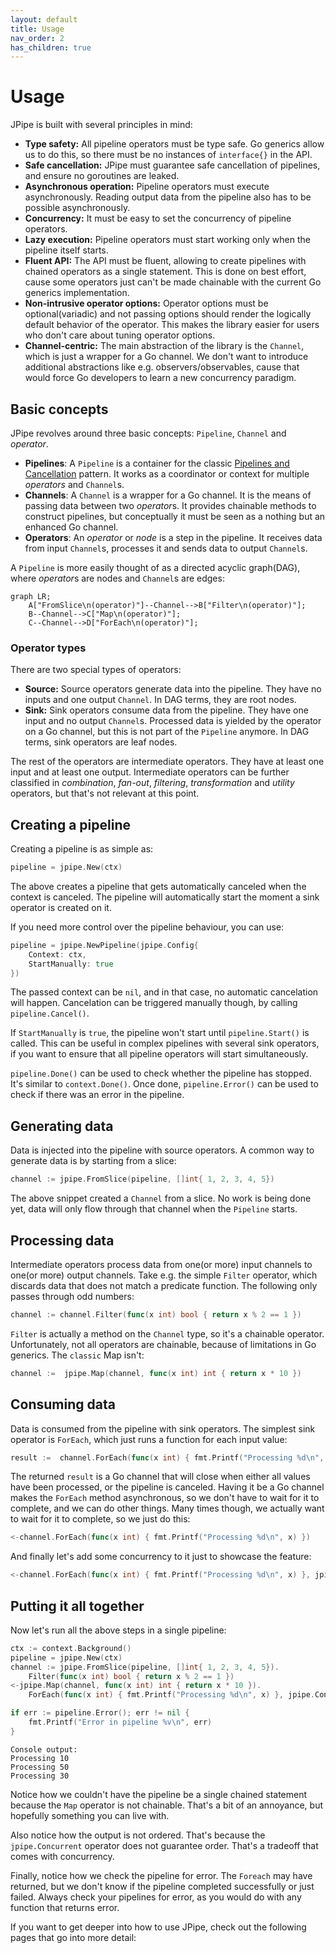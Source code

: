 ```yaml
---
layout: default
title: Usage
nav_order: 2
has_children: true
---
```


<h1>Usage</h1>

JPipe is built with several principles in mind:

- **Type safety:** All pipeline operators must be type safe. Go generics allow us to do this, so there must be no instances of `interface{}` in the API.
- **Safe cancellation:** JPipe must guarantee safe cancellation of pipelines, and ensure no goroutines are leaked.
- **Asynchronous operation:** Pipeline operators must execute asynchronously. Reading output data from the pipeline also has to be possible asynchronously.
- **Concurrency:** It must be easy to set the concurrency of pipeline operators.
- **Lazy execution:** Pipeline operators must start working only when the pipeline itself starts.
- **Fluent API:** The API must be fluent, allowing to create pipelines with chained operators as a single statement. This is done on best effort, cause some operators just can't be made chainable with the current Go generics implementation.
- **Non-intrusive operator options:** Operator options must be optional(variadic) and not passing options should render the logically default behavior of the operator. This makes the library easier for users who don't care about tuning operator options.
- **Channel-centric:** The main abstraction of the library is the `Channel`, which is just a wrapper for a Go channel. We don't want to introduce additional abstractions like e.g. observers/observables, cause that would force Go developers to learn a new concurrency paradigm.

<h2>Basic concepts</h2>

JPipe revolves around three basic concepts: `Pipeline`, `Channel` and *operator*.

- **Pipelines**: A `Pipeline` is a container for the classic [Pipelines and Cancellation](https://go.dev/blog/pipelines) pattern. It works as a coordinator or context for multiple *operators* and `Channel`s.
- **Channels**: A `Channel` is a wrapper for a Go channel. It is the means of passing data between two *operator*s. It provides chainable methods to construct pipelines, but conceptually it must be seen as a nothing but an enhanced Go channel.
- **Operators**: An *operator* or *node* is a step in the pipeline. It receives data from input `Channel`s, processes it and sends data to output `Channel`s.

A `Pipeline` is more easily thought of as a directed acyclic graph(DAG), where *operator*s are nodes and `Channel`s are edges:

```mermaid
graph LR;
    A["FromSlice\n(operator)"]--Channel-->B["Filter\n(operator)"];
    B--Channel-->C["Map\n(operator)"];
    C--Channel-->D["ForEach\n(operator)"];
```

<h3>Operator types</h3>

There are two special types of operators:

- **Source:** Source operators generate data into the pipeline. They have no inputs and one output `Channel`. In DAG terms, they are root nodes.
- **Sink:** Sink operators consume data from the pipeline. They have one input and no output `Channel`s. Processed data is yielded by the operator on a Go channel, but this is not part of the `Pipeline` anymore. In DAG terms, sink operators are leaf nodes.

The rest of the operators are intermediate operators. They have at least one input and at least one output. Intermediate operators can be further classified in *combination*, *fan-out*, *filtering*, *transformation* and *utility* operators, but that's not relevant at this point.

<h2>Creating a pipeline</h2>

Creating a pipeline is as simple as:

```go
pipeline = jpipe.New(ctx)
```

The above creates a pipeline that gets automatically canceled when the context is canceled. The pipeline will automatically start the moment a sink operator is created on it.

If you need more control over the pipeline behaviour, you can use:

```go
pipeline = jpipe.NewPipeline(jpipe.Config{
    Context: ctx,
    StartManually: true
})
```

The passed context can be `nil`, and in that case, no automatic cancelation will happen. Cancelation can be triggered manually though, by calling `pipeline.Cancel()`.

If `StartManually` is `true`, the pipeline won't start until `pipeline.Start()` is called. This can be useful in complex pipelines with several sink operators, if you want to ensure that all pipeline operators will start simultaneously.

`pipeline.Done()` can be used to check whether the pipeline has stopped. It's similar to `context.Done()`. Once done, `pipeline.Error()` can be used to check if there was an error in the pipeline.

<h2>Generating data</h2>

Data is injected into the pipeline with source operators. A common way to generate data is by starting from a slice:

```go
channel := jpipe.FromSlice(pipeline, []int{ 1, 2, 3, 4, 5})
```

The above snippet created a `Channel` from a slice. No work is being done yet, data will only flow through that channel when the `Pipeline` starts.

<h2>Processing data</h2>

Intermediate operators process data from one(or more) input channels to one(or more) output channels. Take e.g. the simple `Filter` operator, which discards data that does not match a predicate function. The following only passes through odd numbers:

```go
channel := channel.Filter(func(x int) bool { return x % 2 == 1 })
```

`Filter` is actually a method on the `Channel` type, so it's a chainable operator. Unfortunately, not all operators are chainable, because of limitations in Go generics. The `classic` Map isn't:

```go
channel :=  jpipe.Map(channel, func(x int) int { return x * 10 })
```

<h2>Consuming data</h2>

Data is consumed from the pipeline with sink operators. The simplest sink operator is `ForEach`, which just runs a function for each input value:

```go
result :=  channel.ForEach(func(x int) { fmt.Printf("Processing %d\n", x) })
```

The returned `result` is a Go channel that will close when either all values have been processed, or the pipeline is canceled. Having it be a Go channel makes the `ForEach` method asynchronous, so we don't have to wait for it to complete, and we can do other things. Many times though, we actually want to wait for it to complete, so we just do this:

```go
<-channel.ForEach(func(x int) { fmt.Printf("Processing %d\n", x) })
```

And finally let's add some concurrency to it just to showcase the feature:

```go
<-channel.ForEach(func(x int) { fmt.Printf("Processing %d\n", x) }, jpipe.Concurrent(2))
```

<h2>Putting it all together</h2>

Now let's run all the above steps in a single pipeline:

```go
ctx := context.Background()
pipeline = jpipe.New(ctx)
channel := jpipe.FromSlice(pipeline, []int{ 1, 2, 3, 4, 5}).
    Filter(func(x int) bool { return x % 2 == 1 })
<-jpipe.Map(channel, func(x int) int { return x * 10 }).
    ForEach(func(x int) { fmt.Printf("Processing %d\n", x) }, jpipe.Concurrent(2))

if err := pipeline.Error(); err != nil {
    fmt.Printf("Error in pipeline %v\n", err)
}
```
```
Console output:
Processing 10
Processing 50
Processing 30
```

Notice how we couldn't have the pipeline be a single chained statement because the `Map` operator is not chainable. That's a bit of an annoyance, but hopefully something you can live with.

Also notice how the output is not ordered. That's because the `jpipe.Concurrent` operator does not guarantee order. That's a tradeoff that comes with concurrency.

Finally, notice how we check the pipeline for error. The `Foreach` may have returned, but we don't know if the pipeline completed successfully or just failed. Always check your pipelines for error, as you would do with any function that returns error.

If you want to get deeper into how to use JPipe, check out the following pages that go into more detail: